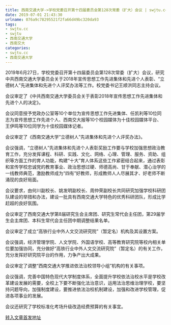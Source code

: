 ```yaml
---
title: 西南交通大学->学校党委召开第十四届委员会第128次常委（扩大）会议 | swjtu.cc
date: 2019-07-01 21:43:30
urlname: 076a9c78295521f2fa66d49bc320da93
tags: 
- swjtu.cc
- swjtu
- 西南交通大学
- 西南交大
categories:
- swjtu.cc
- 西南交通大学
---
```



2019年6月27日，学校党委召开第十四届委员会第128次常委（扩大）会议，研究中共西南交通大学委员会关于2018年宣传思想工作先进集体和先进个人表彰、“立德树人”先进集体和先进个人评奖办法等工作。校党委书记王顺洪同志主持会议。

会议审定了《中共西南交通大学委员会关于表彰2018年宣传思想工作先进集体和先进个人的决定》。

会议同意授予党政办公室等10个单位为宣传思想工作先进集体、任凯利等10位同志为宣传思想工作先进个人、西南交大报等10个校园媒体为十佳校园媒体平台、王伊鸣等10位同学为十佳校园媒体记者。

会议审定了《西南交通大学“立德树人”先进集体和先进个人评奖办法》。

会议强调，“立德树人”先进集体和先进个人表彰奖励工作要与学校加强思想政治教育工作，充分发挥课程、科研、实践、文化、网络、心理、管理、服务、资助、组织等方面工作的育人功能，构建“十大”育人体系这些工作紧密结合起来，通过表彰和宣传学校忠诚党的教育事业、政治思想过硬、师德高尚、甘于奉献、潜心治学的一线教师典范，激励教师成为“四有”好教师，形成教师人人尽展其才、好老师不断涌现的良好局面。

会议要求，由何川副校长、姚发明副校长、周仲荣副校长共同研究加强学校科研团队建设的举措和办法，建设一批具有西南交通大学特色的优秀科研团队，形成比学赶超的良好氛围。

会议审定了西南交通大学第8届研究生会主席团、研究生常代会主任团，第29届学生会主席团、本科生常代会主任团中期调整结果名单。

会议审定了成立“高铁行业中外人文交流研究院”（暂定名）机构及其设置方案。

会议强调，经济管理学院、人文学院、外国语学校、高等教育研究院等校内相关单位要加强协同，充分做好“高铁行业中外人文交流研究院”（暂定名）的有关工作，充分发挥好研究院平台的作用，力争产出大成果。

会议审定了调整“西南交通大学推进依法治校领导小组”机构的有关事项。

会议强调，完善中国特色现代大学制度体系，全面提升学校依法治校水平是学校改革建设发展的需要，全校上下要不断强化法治意识，运用法治思维治理学校，要坚持问题导向，加强制度建设，要推进依法治校机制建设，加强和改进学校管理，促进各项事业的发展。

会议还研究了学校标准化考场升级改造经费预算的有关事宜。





[转入文章首发地址](https://news.swjtu.edu.cn/shownews-18651.shtml)